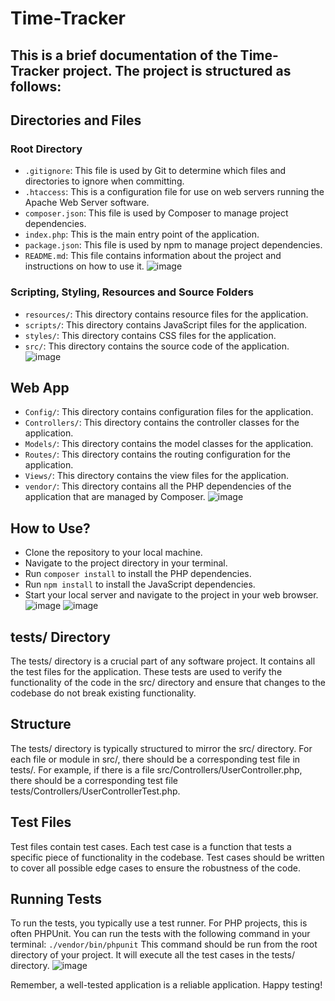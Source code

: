 # Time-Tracker
## This is a brief documentation of the Time-Tracker project. The project is structured as follows:

## Directories and Files
### Root Directory
- `.gitignore`: This file is used by Git to determine which files and directories to ignore when committing.
- `.htaccess`: This is a configuration file for use on web servers running the Apache Web Server software.
- `composer.json`: This file is used by Composer to manage project dependencies.
- `index.php`: This is the main entry point of the application.
- `package.json`: This file is used by npm to manage project dependencies.
- `README.md`: This file contains information about the project and instructions on how to use it.
  ![image](https://github.com/raffiMartin069/Time-Tracker/assets/125887013/aeb8d2e1-4860-4861-aca5-dbaa27d1efb5)

### Scripting, Styling, Resources and Source Folders
- `resources/`: This directory contains resource files for the application.
- `scripts/`: This directory contains JavaScript files for the application.
- `styles/`: This directory contains CSS files for the application.
- `src/`: This directory contains the source code of the application.
  ![image](https://github.com/raffiMartin069/Time-Tracker/assets/125887013/90c97d37-35a2-4404-8990-087d3682c67a)


## Web App
- `Config/`: This directory contains configuration files for the application.
- `Controllers/`: This directory contains the controller classes for the application.
- `Models/`: This directory contains the model classes for the application.
- `Routes/`: This directory contains the routing configuration for the application.
- `Views/`: This directory contains the view files for the application.
- `vendor/`: This directory contains all the PHP dependencies of the application that are managed by Composer.
  ![image](https://github.com/raffiMartin069/Time-Tracker/assets/125887013/c3d5356d-c8cb-4f55-896f-27d81db5a6d4)


## How to Use?
- Clone the repository to your local machine.
- Navigate to the project directory in your terminal.
- Run `composer install` to install the PHP dependencies.
- Run `npm install` to install the JavaScript dependencies.
- Start your local server and navigate to the project in your web browser.
  ![image](https://github.com/raffiMartin069/Time-Tracker/assets/125887013/ecc68e25-cd12-45b7-bfe6-b686b00ff8c8)
  ![image](https://github.com/raffiMartin069/Time-Tracker/assets/125887013/3928aef4-af56-46af-b560-daac49947ea9)



## tests/ Directory
The tests/ directory is a crucial part of any software project. It contains all the test files for the application. These tests are used to verify the functionality of the code in the src/ directory and ensure that changes to the codebase do not break existing functionality.

## Structure
The tests/ directory is typically structured to mirror the src/ directory. For each file or module in src/, there should be a corresponding test file in tests/. For example, if there is a file src/Controllers/UserController.php, there should be a corresponding test file tests/Controllers/UserControllerTest.php.

## Test Files
Test files contain test cases. Each test case is a function that tests a specific piece of functionality in the codebase. Test cases should be written to cover all possible edge cases to ensure the robustness of the code.

## Running Tests
To run the tests, you typically use a test runner. For PHP projects, this is often PHPUnit. You can run the tests with the following command in your terminal:
`./vendor/bin/phpunit`
This command should be run from the root directory of your project. It will execute all the test cases in the tests/ directory.
![image](https://github.com/raffiMartin069/Time-Tracker/assets/125887013/67011ac0-1e83-4639-972a-84c770da95bd)

Remember, a well-tested application is a reliable application. Happy testing!
